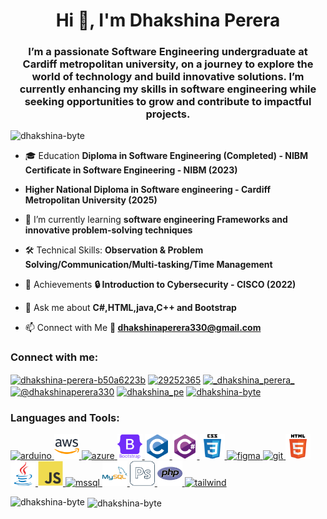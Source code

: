 <h1 align="center">Hi 👋, I'm Dhakshina Perera</h1>
<h3 align="center">I’m a passionate Software Engineering undergraduate at Cardiff metropolitan university, on a journey to explore the world of technology and build innovative solutions. I’m currently enhancing my skills in software engineering while seeking opportunities to grow and contribute to impactful projects.</h3>

<p align="left"> <img src="https://komarev.com/ghpvc/?username=dhakshina-byte&label=Profile%20views&color=b40e0e&style=flat-square" alt="dhakshina-byte" /> </p>

- 🎓 Education **Diploma in Software Engineering (Completed) - NIBM Certificate in Software Engineering - NIBM (2023)**
- **Higher National Diploma in Software engineering - Cardiff Metropolitan University (2025)**

- 🌱 I’m currently learning **software engineering Frameworks and innovative problem-solving techniques**

- 🛠️  Technical Skills: **Observation & Problem Solving/Communication/Multi-tasking/Time Management**

- 🌟 Achievements **🔒 Introduction to Cybersecurity - CISCO (2022)**

- 💬 Ask me about **C#,HTML,java,C++ and Bootstrap**

- 📫 Connect with Me **📧 dhakshinaperera330@gmail.com**

<h3 align="left">Connect with me:</h3>
<p align="left">
<a href="https://linkedin.com/in/dhakshina-perera-b50a6223b" target="blank"><img align="center" src="https://raw.githubusercontent.com/rahuldkjain/github-profile-readme-generator/master/src/images/icons/Social/linked-in-alt.svg" alt="dhakshina-perera-b50a6223b" height="30" width="40" /></a>
<a href="https://stackoverflow.com/users/29252365" target="blank"><img align="center" src="https://raw.githubusercontent.com/rahuldkjain/github-profile-readme-generator/master/src/images/icons/Social/stack-overflow.svg" alt="29252365" height="30" width="40" /></a>
<a href="https://instagram.com/_dhakshina_perera_" target="blank"><img align="center" src="https://raw.githubusercontent.com/rahuldkjain/github-profile-readme-generator/master/src/images/icons/Social/instagram.svg" alt="_dhakshina_perera_" height="30" width="40" /></a>
<a href="https://medium.com/@dhakshinaperera330" target="blank"><img align="center" src="https://raw.githubusercontent.com/rahuldkjain/github-profile-readme-generator/master/src/images/icons/Social/medium.svg" alt="@dhakshinaperera330" height="30" width="40" /></a>
<a href="https://www.codechef.com/users/dhakshina_pe" target="blank"><img align="center" src="https://cdn.jsdelivr.net/npm/simple-icons@3.1.0/icons/codechef.svg" alt="dhakshina_pe" height="30" width="40" /></a>
<a href="https://www.leetcode.com/dhakshina-byte" target="blank"><img align="center" src="https://raw.githubusercontent.com/rahuldkjain/github-profile-readme-generator/master/src/images/icons/Social/leet-code.svg" alt="dhakshina-byte" height="30" width="40" /></a>
</p>

<h3 align="left">Languages and Tools:</h3>
<p align="left"> <a href="https://www.arduino.cc/" target="_blank" rel="noreferrer"> <img src="https://cdn.worldvectorlogo.com/logos/arduino-1.svg" alt="arduino" width="40" height="40"/> </a> <a href="https://aws.amazon.com" target="_blank" rel="noreferrer"> <img src="https://raw.githubusercontent.com/devicons/devicon/master/icons/amazonwebservices/amazonwebservices-original-wordmark.svg" alt="aws" width="40" height="40"/> </a> <a href="https://azure.microsoft.com/en-in/" target="_blank" rel="noreferrer"> <img src="https://www.vectorlogo.zone/logos/microsoft_azure/microsoft_azure-icon.svg" alt="azure" width="40" height="40"/> </a> <a href="https://getbootstrap.com" target="_blank" rel="noreferrer"> <img src="https://raw.githubusercontent.com/devicons/devicon/master/icons/bootstrap/bootstrap-plain-wordmark.svg" alt="bootstrap" width="40" height="40"/> </a> <a href="https://www.cprogramming.com/" target="_blank" rel="noreferrer"> <img src="https://raw.githubusercontent.com/devicons/devicon/master/icons/c/c-original.svg" alt="c" width="40" height="40"/> </a> <a href="https://www.w3schools.com/cs/" target="_blank" rel="noreferrer"> <img src="https://raw.githubusercontent.com/devicons/devicon/master/icons/csharp/csharp-original.svg" alt="csharp" width="40" height="40"/> </a> <a href="https://www.w3schools.com/css/" target="_blank" rel="noreferrer"> <img src="https://raw.githubusercontent.com/devicons/devicon/master/icons/css3/css3-original-wordmark.svg" alt="css3" width="40" height="40"/> </a> <a href="https://www.figma.com/" target="_blank" rel="noreferrer"> <img src="https://www.vectorlogo.zone/logos/figma/figma-icon.svg" alt="figma" width="40" height="40"/> </a> <a href="https://git-scm.com/" target="_blank" rel="noreferrer"> <img src="https://www.vectorlogo.zone/logos/git-scm/git-scm-icon.svg" alt="git" width="40" height="40"/> </a> <a href="https://www.w3.org/html/" target="_blank" rel="noreferrer"> <img src="https://raw.githubusercontent.com/devicons/devicon/master/icons/html5/html5-original-wordmark.svg" alt="html5" width="40" height="40"/> </a> <a href="https://www.java.com" target="_blank" rel="noreferrer"> <img src="https://raw.githubusercontent.com/devicons/devicon/master/icons/java/java-original.svg" alt="java" width="40" height="40"/> </a> <a href="https://developer.mozilla.org/en-US/docs/Web/JavaScript" target="_blank" rel="noreferrer"> <img src="https://raw.githubusercontent.com/devicons/devicon/master/icons/javascript/javascript-original.svg" alt="javascript" width="40" height="40"/> </a> <a href="https://www.microsoft.com/en-us/sql-server" target="_blank" rel="noreferrer"> <img src="https://www.svgrepo.com/show/303229/microsoft-sql-server-logo.svg" alt="mssql" width="40" height="40"/> </a> <a href="https://www.mysql.com/" target="_blank" rel="noreferrer"> <img src="https://raw.githubusercontent.com/devicons/devicon/master/icons/mysql/mysql-original-wordmark.svg" alt="mysql" width="40" height="40"/> </a> <a href="https://www.photoshop.com/en" target="_blank" rel="noreferrer"> <img src="https://raw.githubusercontent.com/devicons/devicon/master/icons/photoshop/photoshop-line.svg" alt="photoshop" width="40" height="40"/> </a> <a href="https://www.php.net" target="_blank" rel="noreferrer"> <img src="https://raw.githubusercontent.com/devicons/devicon/master/icons/php/php-original.svg" alt="php" width="40" height="40"/> </a> <a href="https://tailwindcss.com/" target="_blank" rel="noreferrer"> <img src="https://www.vectorlogo.zone/logos/tailwindcss/tailwindcss-icon.svg" alt="tailwind" width="40" height="40"/> </a> </p>

<p><img align="left" src="https://github-readme-stats.vercel.app/api/top-langs?username=dhakshina-byte&show_icons=true&theme=tokyonight&title_color=f0f0f0&text_color=ffffff&hide_border=true&locale=en&layout=compact" alt="dhakshina-byte" /></p>

<p>&nbsp;<img align="center" src="https://github-readme-stats.vercel.app/api?username=dhakshina-byte&show_icons=true&theme=tokyonight&title_color=d9d9d9&text_color=f7f7f7&hide_border=true&locale=en" alt="dhakshina-byte" /></p>


